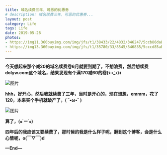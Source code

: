```yaml
---
title: 域名续费三年，可恶的优惠券
# description: 域名续费三年，可恶的优惠券...
layout: post
category: Life
tags: Life
date: 2019-05-28
photos:
- https://img11.360buyimg.com/img/jfs/t1/38433/22/4832/346247/5ccb86daE74005af2/9521b174daaa38e8.jpg
- https://img13.360buyimg.com/img/jfs/t1/35780/33/8545/346835/5cccd85aEf13aeab2/f631fe81bf84a72a.jpg
---
```


-----

**今天想起来那个减20的域名续费卷6月就要到期了，不想浪费，然后想续费dolyw.com这个域名，结果发现有个满170减60的卷(ง •̀_•́)ง**

![图片](https://dolyw.gitee.io/reader/Image/Docs/20190529/20190529201158.jpg)
<!-- ![图片](https://res.dolyw.com/Image/Docs/20190529/20190529201158.jpg) -->

**hhh，好开心，然后我就续费了三年，当时是开心的，现在想想，emmm，花了120，本来买个手机就破产了，( ˘•ω•˘ )**

![图片](https://dolyw.gitee.io/reader/Image/Docs/20190529/20190529201211.jpg)
<!-- ![图片](https://res.dolyw.com/Image/Docs/20190529/20190529201211.jpg) -->

**算了，(๑˙ー˙๑)**

**四年后的我应该又要续费了，那时候的我是什么样子呢，翻到这个博客，会是什么心情呢，o(￣▽￣)d**

**—End—**